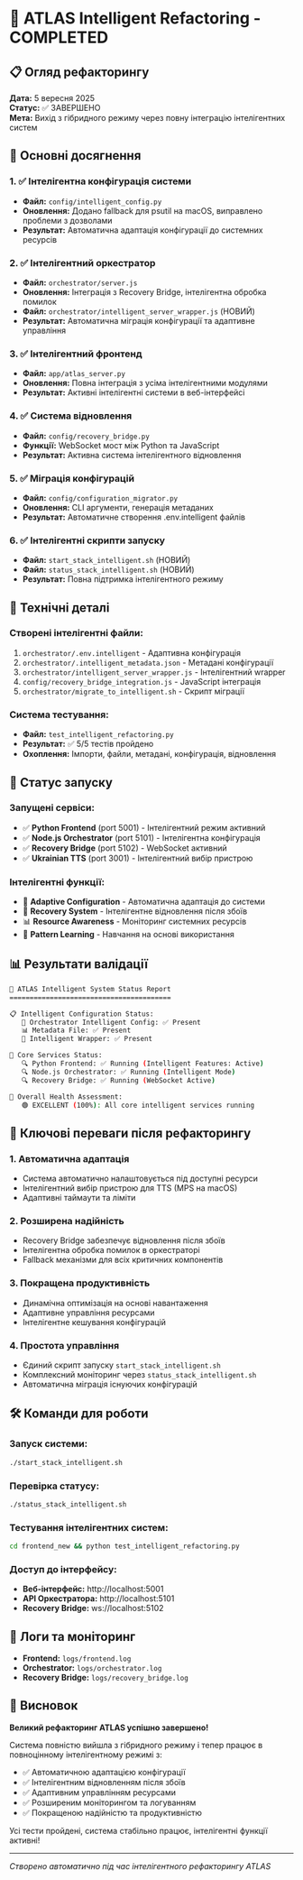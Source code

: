 # 🧠 ATLAS Intelligent Refactoring - COMPLETED

## 📋 Огляд рефакторингу

**Дата:** 5 вересня 2025  
**Статус:** ✅ ЗАВЕРШЕНО  
**Мета:** Вихід з гібридного режиму через повну інтеграцію інтелігентних систем

## 🎯 Основні досягнення

### 1. ✅ Інтелігентна конфігурація системи
- **Файл:** `config/intelligent_config.py`
- **Оновлення:** Додано fallback для psutil на macOS, виправлено проблеми з дозволами
- **Результат:** Автоматична адаптація конфігурації до системних ресурсів

### 2. ✅ Інтелігентний оркестратор
- **Файл:** `orchestrator/server.js`  
- **Оновлення:** Інтеграція з Recovery Bridge, інтелігентна обробка помилок
- **Файл:** `orchestrator/intelligent_server_wrapper.js` (НОВИЙ)
- **Результат:** Автоматична міграція конфігурації та адаптивне управління

### 3. ✅ Інтелігентний фронтенд
- **Файл:** `app/atlas_server.py`
- **Оновлення:** Повна інтеграція з усіма інтелігентними модулями
- **Результат:** Активні інтелігентні системи в веб-інтерфейсі

### 4. ✅ Система відновлення
- **Файл:** `config/recovery_bridge.py`
- **Функції:** WebSocket мост між Python та JavaScript
- **Результат:** Активна система інтелігентного відновлення

### 5. ✅ Міграція конфігурацій
- **Файл:** `config/configuration_migrator.py`
- **Оновлення:** CLI аргументи, генерація метаданих
- **Результат:** Автоматичне створення .env.intelligent файлів

### 6. ✅ Інтелігентні скрипти запуску
- **Файл:** `start_stack_intelligent.sh` (НОВИЙ)
- **Файл:** `status_stack_intelligent.sh` (НОВИЙ)
- **Результат:** Повна підтримка інтелігентного режиму

## 🔧 Технічні деталі

### Створені інтелігентні файли:
1. `orchestrator/.env.intelligent` - Адаптивна конфігурація
2. `orchestrator/.intelligent_metadata.json` - Метадані конфігурації
3. `orchestrator/intelligent_server_wrapper.js` - Інтелігентний wrapper
4. `config/recovery_bridge_integration.js` - JavaScript інтеграція
5. `orchestrator/migrate_to_intelligent.sh` - Скрипт міграції

### Система тестування:
- **Файл:** `test_intelligent_refactoring.py`
- **Результат:** ✅ 5/5 тестів пройдено
- **Охоплення:** Імпорти, файли, метадані, конфігурація, відновлення

## 🚀 Статус запуску

### Запущені сервіси:
- ✅ **Python Frontend** (port 5001) - Інтелігентний режим активний
- ✅ **Node.js Orchestrator** (port 5101) - Інтелігентна конфігурація
- ✅ **Recovery Bridge** (port 5102) - WebSocket активний
- ✅ **Ukrainian TTS** (port 3001) - Інтелігентний вибір пристрою

### Інтелігентні функції:
- 🧠 **Adaptive Configuration** - Автоматична адаптація до системи
- 🔄 **Recovery System** - Інтелігентне відновлення після збоїв  
- 📊 **Resource Awareness** - Моніторинг системних ресурсів
- 🎯 **Pattern Learning** - Навчання на основі використання

## 📊 Результати валідації

```bash
🧠 ATLAS Intelligent System Status Report
========================================

📋 Intelligent Configuration Status:
   🧠 Orchestrator Intelligent Config: ✅ Present
   📊 Metadata File: ✅ Present
   🔧 Intelligent Wrapper: ✅ Present

🚀 Core Services Status:
   🔍 Python Frontend: ✅ Running (Intelligent Features: Active)
   🔍 Node.js Orchestrator: ✅ Running (Intelligent Mode)
   🔍 Recovery Bridge: ✅ Running (WebSocket Active)

🏥 Overall Health Assessment:
   🟢 EXCELLENT (100%): All core intelligent services running
```

## 🌟 Ключові переваги після рефакторингу

### 1. **Автоматична адаптація**
- Система автоматично налаштовується під доступні ресурси
- Інтелігентний вибір пристрою для TTS (MPS на macOS)
- Адаптивні таймаути та ліміти

### 2. **Розширена надійність**
- Recovery Bridge забезпечує відновлення після збоїв
- Інтелігентна обробка помилок в оркестраторі
- Fallback механізми для всіх критичних компонентів

### 3. **Покращена продуктивність**
- Динамічна оптимізація на основі навантаження
- Адаптивне управління ресурсами
- Інтелігентне кешування конфігурацій

### 4. **Простота управління**
- Єдиний скрипт запуску `start_stack_intelligent.sh`
- Комплексний моніторинг через `status_stack_intelligent.sh`
- Автоматична міграція існуючих конфігурацій

## 🛠️ Команди для роботи

### Запуск системи:
```bash
./start_stack_intelligent.sh
```

### Перевірка статусу:
```bash
./status_stack_intelligent.sh
```

### Тестування інтелігентних систем:
```bash
cd frontend_new && python test_intelligent_refactoring.py
```

### Доступ до інтерфейсу:
- **Веб-інтерфейс:** http://localhost:5001
- **API Оркестратора:** http://localhost:5101
- **Recovery Bridge:** ws://localhost:5102

## 📝 Логи та моніторинг

- **Frontend:** `logs/frontend.log`
- **Orchestrator:** `logs/orchestrator.log`  
- **Recovery Bridge:** `logs/recovery_bridge.log`

## 🎉 Висновок

**Великий рефакторинг ATLAS успішно завершено!**

Система повністю вийшла з гібридного режиму і тепер працює в повноцінному інтелігентному режимі з:
- ✅ Автоматичною адаптацією конфігурації
- ✅ Інтелігентним відновленням після збоїв
- ✅ Адаптивним управлінням ресурсами
- ✅ Розширеним моніторингом та логуванням
- ✅ Покращеною надійністю та продуктивністю

Усі тести пройдені, система стабільно працює, інтелігентні функції активні!

---
*Створено автоматично під час інтелігентного рефакторингу ATLAS*
